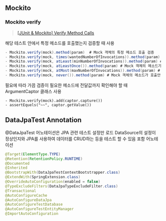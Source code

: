 ## Mockito

### Mockito verify
> [[JUnit & Mockito] Verify Method Calls](https://velog.io/@dnjscksdn98/JUnit-Mockito-Verify-Method-Calls)

해당 테스트 안에서 특정 메소드를 호출했는지 검증할 때 사용   
```java
- Mockito.verify(mock).method(param)  # Mock 객체의 특정 메소드 호출 검증
- Mockito.verify(mock, times(wantedNumberOfInvocations)).method(param) # Mock 객체의 메소드가 정해진 횟수만큼 호출됬는지 검증
- Mockito.verify(mock, atLeast(minNumberOfInvocations)).method(param) # Mock 객체의 메소드가 최소 정해진 횟수만큼 호출됬는지 검증
- Mockito.verify(mock, atLeastOnce()).method(param) # Mock 객체의 메소드가 최소 한번 호출됬는지 검증
- Mockito.verify(mock, atMost(maxNumberOfInvocations)).method(param) # Mock 객체의 메소드가 정해진 횟수보다 적게 호출됬는지 검증
- Mockito.verify(mock, never()).method(param) # Mock 객체의 메소드가 호출안됨을 검증
```

필요에 따라 가끔 검증이 필요한 메소드에 전달값까지 확인해야 할 때 ArgumentCaptor 클래스 사용
```
- Mockito.verify(mock).add(captor.capture())
- assertEquels("~~", captor.getValue())
```

## DataJpaTest Annotation
@DataJpaTest 어노테이션은 JPA 관련 테스트 설정만 로드
DataSource의 설정이 정상인지와 JPA를 사용하여 데이터를 CRUD하는 등을 테스트 할 수 있음
포함 어노테이션
```java
@Target(ElementType.TYPE)
@Retention(RetentionPolicy.RUNTIME)
@Documented
@Inherited
@BootstrapWith(DataJpaTestContextBootstrapper.class)
@ExtendWith(SpringExtension.class)
@OverrideAutoConfiguration(enabled = false)
@TypeExcludeFilters(DataJpaTypeExcludeFilter.class)
@Transactional
@AutoConfigureCache
@AutoConfigureDataJpa
@AutoConfigureTestDatabase
@AutoConfigureTestEntityManager
@ImportAutoConfiguration
```